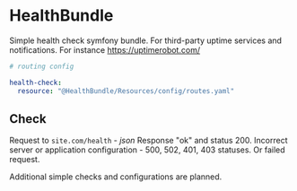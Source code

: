 # HealthBundle

Simple health check symfony bundle. For third-party uptime services and notifications. For instance https://uptimerobot.com/

```yaml
# routing config

health-check:
  resource: "@HealthBundle/Resources/config/routes.yaml"

```

## Check

Request to `site.com/health` - _json_ Response "ok" and status 200.
Incorrect server or application configuration - 500, 502, 401, 403 statuses. Or failed request.

Additional simple checks and configurations are planned.
